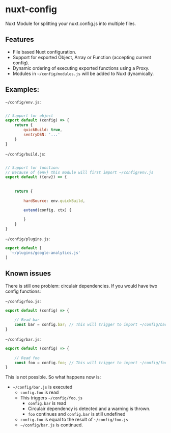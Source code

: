# nuxt-config
Nuxt Module for splitting your nuxt.config.js into multiple files.

## Features
 - File based Nuxt configuration.
 - Support for exported Object, Array or Function (accepting current config).
 - Dynamic ordering of executing exported functions using a Proxy.
 - Modules in `~/config/modules.js` will be added to Nuxt dynamically.
 
## Examples:

`~/config/env.js`:
```javascript

// Support for object
export default (config) => {
    return {
        quickBuild: true,
        sentryDSN: '...'
    }
}
```

`~/config/build.js`:
```javascript

// Support for function:
// Because of {env} this module will first import ~/config/env.js
export default ({env}) => {
    
    
    return {
        
        hardSource: env.quickBuild,

        extend(config, ctx) {
            
        }
    }
}
```

`~/config/plugins.js`:
```javascript
export default [
  '~/plugins/google-analytics.js'
]
```

## Known issues
There is still one problem: circulair dependencies. If you would have two config functions:

`~/config/foo.js`:
```javascript
export default (config) => {
    
    // Read bar
    const bar = config.bar; // This will trigger to import ~/config/bar.js
}
```


`~/config/bar.js`:
```javascript
export default (config) => {
    
    // Read foo
    const foo = config.foo; // This will trigger to import ~/config/foo.js
}
```

This is not possible. So what happens now is:
 - `~/config/bar.js` is executed
   - `config.foo` is read
   - This triggers `~/config/foo.js`
     - `config.bar` is read
     - Circulair dependency is detected and a warning is thrown.
     - `foo` continues and `config.bar` is still undefined
   - `config.foo` is equal to the result of `~/config/foo.js`
   - `~/config/bar.js` is continued.
   
